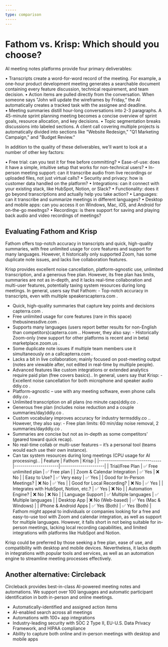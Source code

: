 ```yaml
---
-----
type: comparison
-----
---
```


# Fathom vs. Krisp: Which should you choose?
AI meeting notes platforms provide four primary deliverables:

• Transcripts create a word-for-word record of the meeting. For example, a one-hour product development meeting generates a searchable document containing every feature discussion, technical requirement, and team decision.
• Action items are pulled directly from the conversation. When someone says "John will update the wireframes by Friday," the AI automatically creates a tracked task with the assignee and deadline.
• Meeting summaries distill hour-long conversations into 2-3 paragraphs. A 45-minute sprint planning meeting becomes a concise overview of sprint goals, resource allocation, and key decisions.
• Topic segmentation breaks discussions into labeled sections. A client call covering multiple projects is automatically divided into sections like "Website Redesign," "Q1 Marketing Campaign," and "Budget Review."

In addition to the quality of these deliverables, we'll want to look at a number of other key factors:

• Free trial: can you test it for free before committing?
• Ease-of-use: does it have a simple, intuitive setup that works for non-technical users?
• In-person meeting support: can it transcribe audio from live recordings or uploaded files, not just virtual calls?
• Security and privacy: how is customer data handled on the platform?
• Integrations: can it connect with your existing stack, like HubSpot, Notion, or Slack?
• Functionality: does it go beyond transcriptions and actually help you take action?
• Languages: can it transcribe and summarize meetings in different languages?
• Desktop and mobile apps: can you access it on Windows, Mac, iOS, and Android for on-the-go meeitngs?
• Recordings: is there support for saving and playing back audio and video recordings of meetings?
## Evaluating Fathom and Krisp
Fathom offers top-notch accuracy in transcripts and quick, high-quality summaries, with free unlimited usage for core features and support for many languages. However, it historically only supported Zoom, has some duplicate note issues, and lacks live collaboration features.

Krisp provides excellent noise cancellation, platform-agnostic use, unlimited transcription, and a generous free plan. However, its free plan has limits, summaries are not as in-depth, and it lacks real-time collaboration and multi-user features, potentially taxing system resources during long meetings.
In general, users say that Fathom: - Top-notch accuracy in transcripts, even with multiple speakers​capterra.com
.
- Quick, high-quality summaries that capture key points and decisions​capterra.com
.
- Free unlimited usage for core features (rare in this space)​thebusinessdive.com
.
- Supports many languages (users report better results for non-English than competitors)​capterra.com
.. However, they also say: - Historically Zoom-only (new support for other platforms is recent and in beta)​marketplace.zoom.us
.
- Some duplicate note issues if multiple team members use it simultaneously on a call​capterra.com
.
- Lacks a bit in live collaboration; mainly focused on post-meeting output (notes are viewable after, not edited in real-time by multiple people).
- Advanced features like custom integrations or extended analytics require paid plan (free covers basics)..
In general, users say that Krisp: - Excellent noise cancellation for both microphone and speaker audio​ddiy.co
.
- Platform-agnostic – use with any meeting software, even phone calls​ddiy.co
.
- Unlimited transcription on all plans (no minute caps)​ddiy.co
.
- Generous free plan (includes noise reduction and a couple summaries/day)​ddiy.co
.
- Custom vocabulary improves accuracy for industry terms​ddiy.co
.. However, they also say: - Free plan limits: 60 min/day noise removal, 2 summaries/day​ddiy.co
.
- Summaries are concise but not as in-depth as some competitors’ (geared toward quick recap).
- No real-time collab or multi-user features – it’s a personal tool (teams would each use their own instance).
- Can tax system resources during long meetings (CPU usage for AI processing)..
| Feature                        | Fathom               | Krisp                |
|-------------------------------|----------------------|----------------------|
| Trial/Free Plan               | ✅ Free unlimited plan | ✅ Free plan         |
| Zoom & Calendar Integration    | ✅ Yes               | ❌ No                |
| Easy to Use?                   | ✅ Very easy         | ✅ Yes               |
| Good for In-Person Meetings?   | ❌ No                | ✅ Yes               |
| Good for Local Recording?      | ❌ No                | ✅ Yes               |
| Integrates with HubSpot, Notion, etc.? | ✅ Yes        | ❌ No                |
| Automation Engine?             | ❌ No                | ❌ No                |
| Language Support               | ✅ Multiple languages | ✅ Multiple languages |
| Desktop App                   | ❌ No (Web-based)    | ✅ Yes (Mac & Windows) |
| iPhone & Android Apps         | ✅ Yes (Both)        | ✅ Yes (Both)        |
Fathom might appeal to individuals or companies looking for a free and easy-to-use tool with Zoom and calendar integration, as well as support for multiple languages. However, it falls short in not being suitable for in-person meetings, lacking local recording capabilities, and limited integrations with platforms like HubSpot and Notion.

Krisp could be preferred by those seeking a free plan, ease of use, and compatibility with desktop and mobile devices. Nevertheless, it lacks depth in integrations with popular tools and services, as well as an automation engine to streamline meeting processes effectively.
## Another alternative: Circleback
Circleback provides best-in-class AI-powered meeting notes and automations. We support over 100 languages and automatic participant identification in both in-person and online meetings.


* Automatically-identified and assigned action items
* AI-enabled search across all meetings
* Automations with 100+ app integrations
* Industry-leading security with SOC 2 Type II, EU-U.S. Data Privacy Framework, and HIPAA compliance
* Ability to capture both online and in-person meetings with desktop and mobile apps